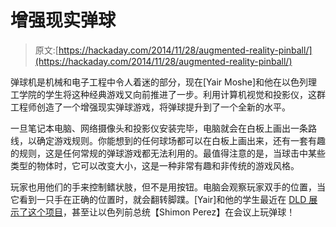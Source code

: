 # 增强现实弹球

> 原文:[https://hackaday.com/2014/11/28/augmented-reality-pinball/](https://hackaday.com/2014/11/28/augmented-reality-pinball/)

弹球机是机械和电子工程中令人着迷的部分，现在[Yair Moshe]和他在以色列理工学院的学生将这种经典游戏又向前推进了一步。利用计算机视觉和投影仪，这群工程师创造了一个增强现实弹球游戏，将弹球提升到了一个全新的水平。

一旦笔记本电脑、网络摄像头和投影仪安装完毕，电脑就会在白板上画出一条路线，以确定游戏规则。你能想到的任何球场都可以在白板上画出来，还有一套有趣的规则，这是任何常规的弹球游戏都无法利用的。最值得注意的是，当球击中某些类型的物体时，它可以改变大小，这是一种非常有趣和非传统的游戏风格。

玩家也用他们的手来控制鳍状肢，但不是用按钮。电脑会观察玩家双手的位置，当它看到一只手在正确的位置时，就会翻转脚蹼。[Yair]和他的学生最近在 [DLD 展示了这个项目](http://dldtelaviv2014.evolero.com/)，甚至让以色列前总统【Shimon Perez】在会议上玩弹球！